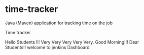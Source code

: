 # time-tracker
Java (Maven) application for tracking time on the job

Time tracker

Hello Students !!! Very Very Very Very Very. Good Morning!!! Dear Students!! welcome to jenkins Dashboard

